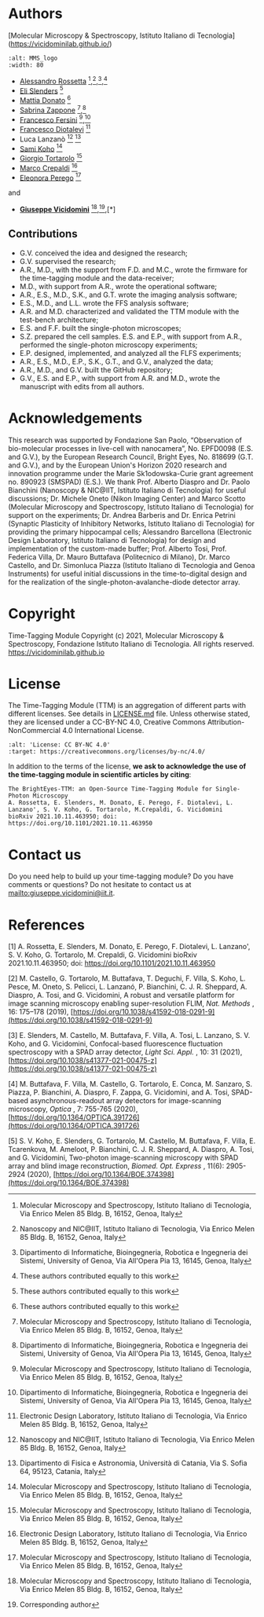 
# Authors

[Molecular Microscopy & Spectroscopy, Istituto Italiano di Tecnologia] (<https://vicidominilab.github.io/>)

```{image} img/MMS_logo.png
:alt: MMS_logo
:width: 80
```

* [Alessandro Rossetta](https://vicidominilab.github.io/team/AR/) [^1],[^2],[^3],[^6]
* [Eli Slenders](https://vicidominilab.github.io/team/ES/) [^6]
* [Mattia Donato](https://vicidominilab.github.io/team/MD/) [^6]
* [Sabrina Zappone](https://vicidominilab.github.io/team/SZ/) [^1],[^3]
* [Francesco Fersini](https://vicidominilab.github.io/team/FF/) [^1],[^3]
* [Francesco Diotalevi](https://www.iit.it/people-details/-/people/francesco-diotalevi) [^4]
* Luca Lanzanò [^2] [^5]
* [Sami Koho](https://vicidominilab.github.io/team/SVK/) [^1]
* [Giorgio Tortarolo](https://vicidominilab.github.io/team/GT/) [^1]
* [Marco Crepaldi](https://www.iit.it/people-details/-/people/marco-crepaldi) [^4]
* [Eleonora Perego](https://vicidominilab.github.io/team/EP/) [^1]

and

* [**Giuseppe Vicidomini**](https://vicidominilab.github.io/team/GV/) [^1],[^0],[*] 
 
[^0]:Corresponding author 
[^1]:Molecular Microscopy and Spectroscopy, Istituto Italiano di Tecnologia, Via Enrico Melen 85 Bldg. B, 16152, Genoa, Italy
[^2]:Nanoscopy and NIC@IIT, Istituto Italiano di Tecnologia, Via Enrico Melen 85 Bldg. B, 16152, Genoa, Italy
[^3]:Dipartimento di Informatiche, Bioingegneria, Robotica e Ingegneria dei Sistemi, University of Genoa, Via All'Opera Pia 13, 16145, Genoa, Italy
[^4]:Electronic Design Laboratory, Istituto Italiano di Tecnologia, Via Enrico Melen 85 Bldg. B, 16152, Genoa, Italy
[^5]:Dipartimento di Fisica e Astronomia, Università di Catania, Via S. Sofia 64, 95123, Catania, Italy
[^6]:These authors contributed equally to this work

## Contributions
* G.V. conceived the idea and designed the research;
* G.V. supervised the research;
* A.R., M.D., with the support from F.D. and M.C., wrote the firmware for the time-tagging module and the data-receiver;
* M.D., with support from A.R., wrote the operational software;
* A.R., E.S., M.D., S.K., and G.T. wrote the imaging analysis software;
* E.S., M.D., and L.L. wrote the FFS analysis software;
* A.R. and M.D. characterized and validated the TTM module with the test-bench architecture;
* E.S. and F.F. built the single-photon microscopes;
* S.Z. prepared the cell samples. E.S. and E.P., with support from A.R., performed the single-photon microscopy experiments;
* E.P. designed, implemented, and analyzed all the FLFS experiments;
* A.R., E.S., M.D., E.P., S.K., G.T., and G.V., analyzed the data;
* A.R., M.D., and G.V. built the GitHub repository;
* G.V., E.S. and E.P., with support from A.R. and M.D., wrote the manuscript with edits from all authors.

# Acknowledgements
This research was supported by Fondazione San Paolo, “Observation of bio-molecular processes in live-cell with nanocamera”, No. EPFD0098 (E.S. and G.V.), by the European Research Council, Bright Eyes, No. 818699 (G.T. and G.V.), and by the European Union's Horizon 2020 research and innovation programme under the Marie Sk1odowska-Curie grant agreement no. 890923 (SMSPAD) (E.S.). We thank Prof. Alberto Diaspro and Dr. Paolo Bianchini (Nanoscopy \& NIC@IIT, Istituto Italiano di Tecnologia) for useful discussions; Dr. Michele Oneto (Nikon Imaging Center) and Marco Scotto (Molecular Microscopy and Spectroscopy, Istituto Italiano di Tecnologia) for support on the experiments; Dr. Andrea Barberis and Dr. Enrica Petrini (Synaptic Plasticity of Inhibitory Networks, Istituto Italiano di Tecnologia) for providing the primary hippocampal cells; Alessandro Barcellona (Electronic Design Laboratory, Istituto Italiano di Tecnologia) for design and implementation of the custom-made buffer; Prof. Alberto Tosi, Prof. Federica Villa, Dr. Mauro Buttafava (Politecnico di Milano), Dr. Marco Castello, and Dr. Simonluca Piazza (Istituto Italiano di Tecnologia and Genoa Instruments) for useful initial discussions in the time-to-digital design and for the realization of the single-photon-avalanche-diode detector array.



# Copyright

Time-Tagging Module
Copyright (c) 2021, Molecular Microscopy & Spectroscopy,
Fondazione Istituto Italiano di Tecnologia. All rights reserved.
<https://vicidominilab.github.io>

# License

The Time-Tagging Module (TTM) is an aggregation of different parts with different licenses. See details in [LICENSE.md](LICENSE.md) file.  Unless otherwise stated, they are licensed under a CC-BY-NC 4.0, Creative Commons Attribution-NonCommercial 4.0 International License.

```{image} https://licensebuttons.net/l/by-nc/4.0/88x31.png
:alt: 'License: CC BY-NC 4.0'
:target: https://creativecommons.org/licenses/by-nc/4.0/
```

In addition to the terms of the license, **we ask to acknowledge the use
of the time-tagging module in scientific articles by citing**:

```
The BrightEyes-TTM: an Open-Source Time-Tagging Module for Single-Photon Microscopy
A. Rossetta, E. Slenders, M. Donato, E. Perego, F. Diotalevi, L. Lanzano', S. V. Koho, G. Tortarolo, M.Crepaldi, G. Vicidomini
bioRxiv 2021.10.11.463950; doi: https://doi.org/10.1101/2021.10.11.463950
```

# Contact us

Do you need help to build up your time-tagging module? Do you have comments or questions? Do not hesitate to contact us at <mailto:giuseppe.vicidomini@iit.it>.

# References

\[1\] A. Rossetta, E. Slenders, M. Donato, E. Perego, F. Diotalevi, L. Lanzano', S. V. Koho, G. Tortarolo, M. Crepaldi, G. Vicidomini bioRxiv 2021.10.11.463950; doi: <https://doi.org/10.1101/2021.10.11.463950>

\[2\] M. Castello, G. Tortarolo, M. Buttafava, T. Deguchi, F. Villa, S. Koho, L. Pesce, M. Oneto, S. Pelicci, L. Lanzanó, P. Bianchini, C. J. R. Sheppard, A. Diaspro, A. Tosi, and G. Vicidomini, A robust and versatile platform for image scanning microscopy enabling super-resolution FLIM, *Nat. Methods* , 16: 175–178 (2019), [https://doi.org/10.1038/s41592-018-0291-9](https://doi.org/10.1038/s41592-018-0291-9)

\[3\] E. Slenders, M. Castello, M. Buttafava, F. Villa, A. Tosi, L. Lanzano, S. V. Koho, and G. Vicidomini, Confocal-based fluorescence fluctuation spectroscopy with a SPAD array detector, *Light Sci. Appl.* , 10: 31 (2021), [https://doi.org/10.1038/s41377-021-00475-z](https://doi.org/10.1038/s41377-021-00475-z)

\[4\] M. Buttafava, F. Villa, M. Castello, G. Tortarolo, E. Conca, M. Sanzaro, S. Piazza, P. Bianchini, A. Diaspro, F. Zappa, G. Vicidomini, and A. Tosi, SPAD-based asynchronous-readout array detectors for image-scanning microscopy, *Optica* , 7: 755-765 (2020), [https://doi.org/10.1364/OPTICA.391726](https://doi.org/10.1364/OPTICA.391726)

\[5\] S. V. Koho, E. Slenders, G. Tortarolo, M. Castello, M. Buttafava, F. Villa, E. Tcarenkova, M. Ameloot, P. Bianchini, C. J. R. Sheppard, A. Diaspro, A. Tosi, and G. Vicidomini, Two-photon image-scanning microscopy with SPAD array and blind image reconstruction, *Biomed. Opt. Express* ,  11(6): 2905-2924 (2020), [https://doi.org/10.1364/BOE.374398](https://doi.org/10.1364/BOE.374398)
